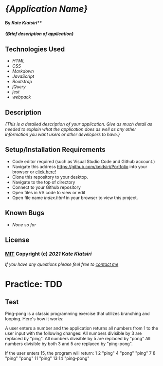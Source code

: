 # _{Application Name}_

#### By _Kate Kiatsiri**_

#### _{Brief description of application}_

## Technologies Used

* _HTML_
* _CSS_
* _Markdown_
* _JavaScript_
* _Bootstrap_
* _jQuery_
* _jest_
* _webpack_

## Description

_{This is a detailed description of your application. Give as much detail as needed to explain what the application does as well as any other information you want users or other developers to have.}_

## Setup/Installation Requirements

* Code editor required (such as Visual Studio Code and Github account.)
* Navigate this address https://github.com/keidsiri/Portfolio into your browser or 
<a href="https://github.com/keidsiri/Portfolio"> click here! </a>
* Clone this repository to your desktop.
* Navigate to the top of directory
* Connect to your Github repository
* Open files in VS code to view or edit
* Open file name _index.html_ in your browser to view this project.

## Known Bugs

* _None so far_

## License 
### [MIT](https://opensource.org/licenses/MIT) Copyright (c) _2021_ _Kate Kiatsiri_

_If you have any questions please feel free to [contact me](mailto:keidsiri@gmail.com)_

# Practice: TDD 

## Test
Ping-pong is a classic programming exercise that utilizes branching and looping. Here's how it works:

A user enters a number and the application returns all numbers from 1 to the user input with the following changes:
All numbers divisible by 3 are replaced by "ping".
All numbers divisible by 5 are replaced by "pong"
All numbers divisible by both 3 and 5 are replaced by "ping-pong".

If the user enters 15, the program will return:
1
2
"ping"
4
"pong"
"ping"
7
8
"ping"
"pong"
11
"ping"
13
14
"ping-pong"